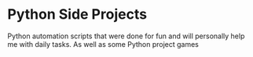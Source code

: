 # Python Side Projects

Python automation scripts that were done for fun and will personally help me with daily tasks.
As well as some Python project games
